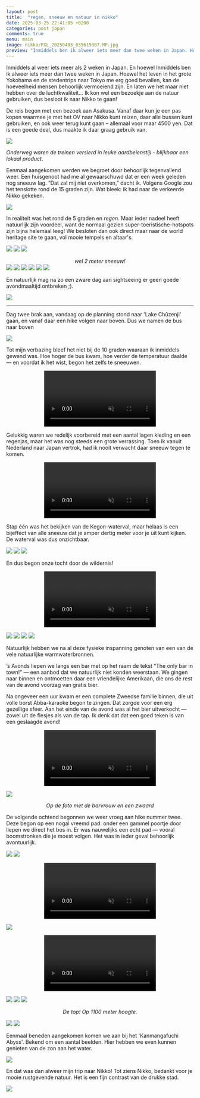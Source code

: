 ```yaml
---
layout: post
title:  "regen, sneeuw en natuur in nikko"
date: 2025-03-25 22:41:05 +0200
categories: post japan
comments: true
menu: main
image: nikko/PXL_20250403_035619307.MP.jpg
preview: "Inmiddels ben ik alweer iets meer dan twee weken in Japan. Hoewel het leven in het grote Yokohama en de stedentrips naar Tokyo me erg goed bevallen, kan de hoeveelheid mensen behoorlijk vermoeiend zijn..."
---
```

Inmiddels al weer iets meer als 2 weken in Japan. En hoewel Inmiddels ben ik alweer iets meer dan twee weken in Japan. Hoewel het leven in het grote Yokohama en de stedentrips naar Tokyo me erg goed bevallen, kan de hoeveelheid mensen behoorlijk vermoeiend zijn. En laten we het maar niet hebben over de luchtkwaliteit... Ik kon wel een bezoekje aan de natuur gebruiken, dus besloot ik naar Nikko te gaan!

De reis begon met een bezoek aan Asakusa. Vanaf daar kun je een pas kopen waarmee je met het OV naar Nikko kunt reizen, daar alle bussen kunt gebruiken, en ook weer terug kunt gaan – allemaal voor maar 4500 yen. Dat is een goede deal, dus maakte ik daar graag gebruik van. 

![](/assets/images/nikko/PXL_20250402_030809433.MP.jpg)

_Onderweg waren de treinen versierd in leuke aardbeienstijl - blijkbaar een lokaal product._

Eenmaal aangekomen werden we begroet door behoorlijk tegenvallend weer. Een huisgenoot had me al gewaarschuwd dat er een week geleden nog sneeuw lag. “Dat zal mij niet overkomen,” dacht ik. Volgens Google zou het tenslotte rond de 15 graden zijn. Wat bleek: ik had naar de verkeerde Nikko gekeken.

![](/assets/images/nikko/PXL_20250402_050335258.jpg)

In realiteit was het rond de 5 graden en _regen_. Maar ieder nadeel heeft natuurlijk zijn voordeel, want de normaal gezien super-toeristische-hotspots zijn bijna helemaal leeg! We besloten dan ook direct maar naar de world heritage site te gaan, vol mooie tempels en altaar's. 

![](/assets/images/nikko/PXL_20250402_051752358.MP.jpg)
![](/assets/images/nikko/PXL_20250402_054740826.MP.jpg)
![](/assets/images/nikko/PXL_20250402_052708538.MP.jpg)
_<center>wel 2 meter sneeuw!</center>_
![](/assets/images/nikko/PXL_20250402_055906566.MP.jpg)
![](/assets/images/nikko/PXL_20250402_060054453.MP.jpg)
![](/assets/images/nikko/PXL_20250402_060420946.MP.jpg)
![](/assets/images/nikko/PXL_20250402_060454373.MP.jpg)
![](/assets/images/nikko/PXL_20250402_070155370.MP.jpg)
![](/assets/images/nikko/PXL_20250402_070508797.MP.jpg)

En natuurlijk mag na zo een zware dag aan sightseeing er geen goede avondmaaltijd ontbreken ;). 

![](/assets/images/nikko/PXL_20250402_082420279.MP.jpg)

---

Dag twee brak aan, vandaag op de planning stond naar 'Lake Chūzenji' gaan, en vanaf daar een hike volgen naar boven. Dus we namen de bus naar boven

![](/assets/images/nikko/PXL_20250403_000745367.MP.jpg)

Tot mijn verbazing bleef het niet bij de 10 graden waaraan ik inmiddels gewend was. Hoe hoger de bus kwam, hoe verder de temperatuur daalde — en voordat ik het wist, begon het zelfs te sneeuwen.

<center>
  <video muted controls preload="auto" width="300">
    <source src="/assets/images/nikko/nikkosneeuwbus.mp4" type="video/mp4">
  </video>
</center>

Gelukkig waren we redelijk voorbereid met een aantal lagen kleding en een regenjas, maar het was nog steeds een grote verrassing. Toen ik vanuit Nederland naar Japan vertrok, had ik nooit verwacht daar sneeuw tegen te komen.

<center>
  <video muted controls preload="auto" width="300">
    <source src="/assets/images/nikko/PXL_20250403_004817020.TS.mp4" type="video/mp4">
  </video>
</center>

Stap één was het bekijken van de Kegon-waterval, maar helaas is een bijeffect van alle sneeuw dat je amper dertig meter voor je uit kunt kijken. De waterval was dus onzichtbaar.

![](/assets/images/nikko/PXL_20250403_005453195.jpg)
![](/assets/images/nikko/PXL_20250403_010607638.MP.jpg)
![](/assets/images/nikko/PXL_20250403_010604285.MP.jpg)

En dus begon onze tocht door de wildernis!

<center>
  <video muted controls preload="auto" width="300">
    <source src="/assets/images/nikko/PXL_20250403_025716213.mp4" type="video/mp4">
  </video>
</center>

![](/assets/images/nikko/PXL_20250403_034015724.MP.jpg)
![](/assets/images/nikko/PXL_20250403_035145980.MP.jpg)
![](/assets/images/nikko/PXL_20250403_035321570.MP.jpg)
![](/assets/images/nikko/PXL_20250403_035344985.MP.jpg)

Natuurlijk hebben we na al deze fysieke inspanning genoten van een van de vele natuurlijke warmwaterbronnen.

’s Avonds liepen we langs een bar met op het raam de tekst “The only bar in town!” — een aanbod dat we natuurlijk niet konden weerstaan. We gingen naar binnen en ontmoetten daar een vriendelijke Amerikaan, die ons de rest van de avond voorzag van gratis bier.

Na ongeveer een uur kwam er een complete Zweedse familie binnen, die uit volle borst Abba-karaoke begon te zingen. Dat zorgde voor een erg gezellige sfeer. Aan het einde van de avond was al het bier uitverkocht — zowel uit de flesjes als van de tap. Ik denk dat dat een goed teken is van een geslaagde avond!

<center>
  <video muted controls preload="auto" width="300">
    <source src="/assets/images/nikko/PXL_20250403_121656154.mp4" type="video/mp4">
  </video>
</center>

![](/assets/images/nikko/IMG-20250403-WA0025.jpg)
_<center>Op de foto met de barvrouw en een zwaard</center>_


De volgende ochtend begonnen we weer vroeg aan hike nummer twee. Deze begon op een nogal vreemd pad: onder een gammel poortje door liepen we direct het bos in. Er was nauwelijks een echt pad — vooral boomstronken die je moest volgen. Het was in ieder geval behoorlijk avontuurlijk.

![](/assets/images/nikko/PXL_20250404_002537917.MP.jpg)
![](/assets/images/nikko/PXL_20250404_003915940.MP.jpg)

<center>
  <video muted controls preload="auto" width="300">
    <source src="/assets/images/nikko/PXL_20250404_004242874.mp4" type="video/mp4">
  </video>
</center>

![](/assets/images/nikko/PXL_20250404_010408098.MP.jpg)

<center>
  <video muted controls preload="auto" width="300">
    <source src="/assets/images/nikko/PXL_20250404_011208398~2.mp4" type="video/mp4">
  </video>
</center>

![](/assets/images/nikko/PXL_20250404_012245591.MP.jpg)
![](/assets/images/nikko/PXL_20250404_013522575.MP.jpg)
![](/assets/images/nikko/PXL_20250404_021517827.MP.jpg)
_<center>De top! Op 1100 meter hoogte.</center>_

![](/assets/images/nikko/PXL_20250404_031901303.MP.jpg)
![](/assets/images/nikko/PXL_20250404_034625014.MP~2.jpg)

Eenmaal beneden aangekomen komen we aan bij het 'Kanmangafuchi Abyss'. Bekend om een aantal beelden. Hier hebben we even kunnen genieten van de zon aan het water.

![](/assets/images/nikko/PXL_20250404_042405307.jpg)

En dat was dan alweer mijn trip naar Nikko! Tot ziens Nikko, bedankt voor je mooie rustgevende natuur. Het is een fijn contrast van de drukke stad. 

![](/assets/images/nikko/PXL_20250404_085421413.jpg)

